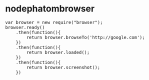 # nodephatombrowser


<pre>
var browser = new require("browser");
browser.ready()
    .then(function(){
        return browser.browseTo('http://google.com');
    })
    .then(function(){
        return browser.loaded();
    })
    .then(function(){
        return browser.screenshot();
    })
</pre>
